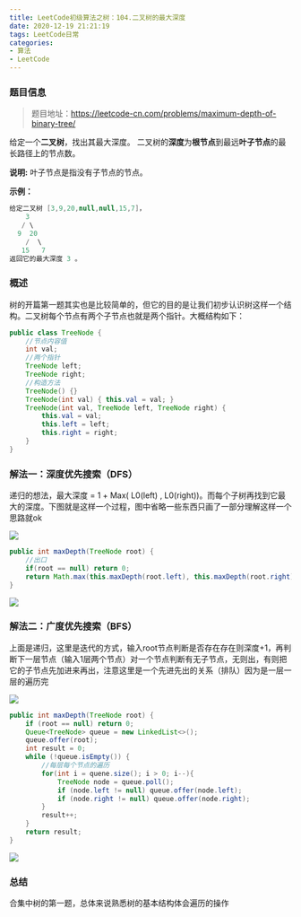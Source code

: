 ```yaml
---
title: LeetCode初级算法之树：104.二叉树的最大深度
date: 2020-12-19 21:21:19
tags: LeetCode日常
categories: 
- 算法
- LeetCode
---
```


### 题目信息
> 题目地址：https://leetcode-cn.com/problems/maximum-depth-of-binary-tree/

给定一个**二叉树**，找出其最大深度。<!--more-->
二叉树的**深度**为**根节点**到最远**叶子节点**的最长路径上的节点数。

**说明:** 叶子节点是指没有子节点的节点。

**示例：**
```java
给定二叉树 [3,9,20,null,null,15,7]，
    3
   / \
  9  20
    /  \
   15   7
返回它的最大深度 3 。
```

### 概述

树的开篇第一题其实也是比较简单的，但它的目的是让我们初步认识树这样一个结构。二叉树每个节点有两个子节点也就是两个指针。大概结构如下：

```java
public class TreeNode {
    //节点内容值
    int val;
    //两个指针
    TreeNode left;
    TreeNode right;
    //构造方法
    TreeNode() {}
    TreeNode(int val) { this.val = val; }
    TreeNode(int val, TreeNode left, TreeNode right) {
        this.val = val;
        this.left = left;
        this.right = right;
    }
}
```



### 解法一：深度优先搜索（DFS）

递归的想法，最大深度 = 1 + Max( L0(left) , L0(right))。而每个子树再找到它最大的深度。下图就是这样一个过程，图中省略一些东西只画了一部分理解这样一个思路就ok

![](https://gitee-blogimage.oss-cn-beijing.aliyuncs.com/blogImage/%E4%BA%8C%E5%8F%89%E6%A0%91%E7%9A%84%E6%9C%80%E5%A4%A7%E6%B7%B1%E5%BA%A6/1.gif)

```java
public int maxDepth(TreeNode root) {
    //出口  
    if(root == null) return 0;
    return Math.max(this.maxDepth(root.left), this.maxDepth(root.right)) + 1;
}
```

![](https://gitee-blogimage.oss-cn-beijing.aliyuncs.com/blogImage/%E4%BA%8C%E5%8F%89%E6%A0%91%E7%9A%84%E6%9C%80%E5%A4%A7%E6%B7%B1%E5%BA%A6/j1.png)



### 解法二：广度优先搜索（BFS）

上面是递归，这里是迭代的方式，输入root节点判断是否存在存在则深度+1，再判断下一层节点（输入1层两个节点）对一个节点判断有无子节点，无则出，有则把它的子节点先加进来再出，注意这里是一个先进先出的关系（排队）因为是一层一层的遍历完

![](https://gitee-blogimage.oss-cn-beijing.aliyuncs.com/blogImage/%E4%BA%8C%E5%8F%89%E6%A0%91%E7%9A%84%E6%9C%80%E5%A4%A7%E6%B7%B1%E5%BA%A6/2.gif)

```java
public int maxDepth(TreeNode root) {
    if (root == null) return 0;
    Queue<TreeNode> queue = new LinkedList<>();
    queue.offer(root);
    int result = 0;
    while (!queue.isEmpty()) {
  		//每层每个节点的遍历
        for(int i = quene.size(); i > 0; i--){
            TreeNode node = queue.poll();
            if (node.left != null) queue.offer(node.left);
            if (node.right != null) queue.offer(node.right);
        }
        result++;
    }
    return result;
}
```

![](https://gitee-blogimage.oss-cn-beijing.aliyuncs.com/blogImage/%E4%BA%8C%E5%8F%89%E6%A0%91%E7%9A%84%E6%9C%80%E5%A4%A7%E6%B7%B1%E5%BA%A6/j2.png)



### 总结

合集中树的第一题，总体来说熟悉树的基本结构体会遍历的操作